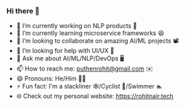 ### Hi there 👋

- 🔭 I’m currently working on NLP products 🤖
- 🌱 I’m currently learning microservice frameworks 😆
- 👯 I’m looking to collaborate on amazing AI/ML projects 📽️
- 🤔 I’m looking for help with UI/UX 💁
- 💬 Ask me about AI/ML/NLP/DevOps 🖥️
- 📫 How to reach me: puthenrohit@gmail.com ✉️
- 😄 Pronouns: He/Him 👨‍🦱
- ⚡ Fun fact: I'm a slackliner 🕸️/Cyclist 🚴/Swimmer 🏊
- 🌐 Check out my personal website: https://rohitnair.tech
